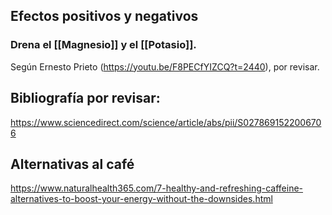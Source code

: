 
## Efectos positivos y negativos

### Drena el [[Magnesio]] y el [[Potasio]].

Según Ernesto Prieto (https://youtu.be/F8PECfYIZCQ?t=2440), por revisar.



## Bibliografía por revisar:

https://www.sciencedirect.com/science/article/abs/pii/S0278691522006706

## Alternativas al café

https://www.naturalhealth365.com/7-healthy-and-refreshing-caffeine-alternatives-to-boost-your-energy-without-the-downsides.html

